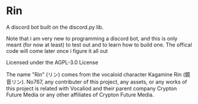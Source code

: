 # Rin


A discord bot built on the discord.py lib. 

Note that i am very new to programming a discord bot, and this is only meant (for now at least) to test out and to learn how to build one. The offical code will come later once i figure it all out

Licensed under the AGPL-3.0 License



The name "Rin" (リン) comes from the vocaloid character Kagamine Rin (鏡音リン). No767, any contributer of this project, any assets, or any works of this project is related with Vocaliod and their parent company Crypton Future Media or any other affiliates of Crypton Future Media.